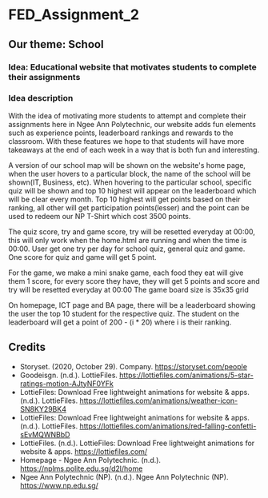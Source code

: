 # FED_Assignment_2
## Our theme: School
### Idea: Educational website that motivates students to complete their assignments

### Idea description
With the idea of motivating more students to attempt 
and complete their assignments here in Ngee Ann 
Polytechnic, our website adds fun elements such as 
experience points, leaderboard rankings and rewards to the 
classroom. With these features we hope to that students 
will have more takeaways at the end of each week in a way 
that is both fun and interesting. 

A version of our school map will be shown on the website's 
home page, when the user hovers to a particular block, the 
name of the school will be shown(IT, Business, etc).
When hovering to the particular school, specific quiz will 
be shown and top 10 highest will appear on the leaderboard 
which will be clear every month.
Top 10 highest will get points based on their ranking, all 
other will get participation points(lesser) and the point 
can be used to redeem our NP T-Shirt which cost 3500 points.

The quiz score, try and game score, try will be resetted everyday at 00:00, this will only work when 
the home.html are running and when the time is 00:00. User get one try per day for school quiz,
general quiz and game. One score for quiz and game will get 5 point.

For the game, we make a mini snake game, each food they eat will give them 1 score,
for every score they have, they will get 5 points and score and try will be resetted everyday at 00:00
The game board size is 35x35 grid

On homepage, ICT page and BA page, there will be a leaderboard showing the user the top 10
student for the respective quiz. The student on the leaderboard will get a point of
200 - (i * 20) where i is their ranking.

## Credits
- Storyset. (2020, October 29). Company. https://storyset.com/people    
- Goodeisgn. (n.d.). LottieFiles. https://lottiefiles.com/animations/5-star-ratings-motion-AJtyNF0YFk
- LottieFiles: Download Free lightweight animations for website & apps. (n.d.). LottieFiles. https://lottiefiles.com/animations/weather-icon-SN8KY29BK4
- LottieFiles: Download Free lightweight animations for website & apps. (n.d.). LottieFiles. https://lottiefiles.com/animations/red-falling-confetti-sEvMQWNBbD
- LottieFiles. (n.d.). LottieFiles: Download Free lightweight animations for website & apps. https://lottiefiles.com/
- Homepage - Ngee Ann Polytechnic. (n.d.). https://nplms.polite.edu.sg/d2l/home
- Ngee Ann Polytechnic (NP). (n.d.). Ngee Ann Polytechnic (NP). https://www.np.edu.sg/
